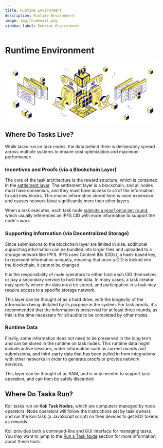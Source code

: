 ```yaml
---
title: Runtime Environment
description: Runtime Environment
image: img/thumbnail.png
sidebar_label: Runtime Environment
---
```


# Runtime Environment

![banner](../img/Runtime%20Environment.svg)

## Where Do Tasks Live?

While tasks run on task nodes, the data behind them is deliberately spread across multiple systems to ensure cost optimization and maximum performance.&#x20;

### Incentives and Proofs (via a Blockchain Layer)

The core of the task architecture is the reward structure, which is contained in the [settlement layer](/concepts/settlement-layer/k2-tick-tock-fast-blocks). The settlement layer is a blockchain, and all nodes must have consensus, and they must have access to all of the information to add new blocks. This means information stored here is more expensive and causes network bloat significantly more than other layers.&#x20;

When a task executes, each task node [submits a proof once per round](/concepts/gradual-consensus/runtime-flow), which usually references an IPFS CID with more information to support the node's work.&#x20;

### Supporting Information (via Decentralized Storage)

Since submissions to the blockchain layer are limited in size, additional supporting information can be bundled into larger files and uploaded to a storage network like IPFS. IPFS uses Content IDs (CIDs), a hash-based key, to represent information uniquely, meaning that once a CID is locked into the blockchain, it cannot be changed.&#x20;

It is the responsibility of node operators to either host each CID themselves, or pay a secondary service to host the data. In many cases, a task creator may specify where the data must be stored, and participation in a task may require access to a specific storage network.&#x20;

This layer can be thought of as a hard drive, with the longevity of the information being dictated by its purpose in the system. For task proofs, it's recommended that the information is preserved for at least three rounds, as this is the time necessary for all audits to be completed by other nodes.&#x20;

### Runtime Data

Finally, some information does not need to be preserved in the long term and can be stored in the runtime on task nodes. This runtime data might include active sessions, wider information such as current rounds and submissions, and third-party data that has been pulled in from integrations with other networks in order to generate proofs or provide network services.&#x20;

This layer can be thought of as RAM, and is only needed to support task operation, and can then be safely discarded.&#x20;

## Where Do Tasks Run?&#x20;

Koii tasks run on **Koii Task Nodes,** which are computers managed by node operators. Node operators will follow the instructions set by task owners and run the Koii task (a JavaScript script) on their devices to get KOII tokens as rewards.&#x20;

Koii provides both a command-line and GUI interface for managing tasks. You may want to jump to the [Run a Task Node](/run-a-node/introduction/task-nodes) section for more information about these tools.
